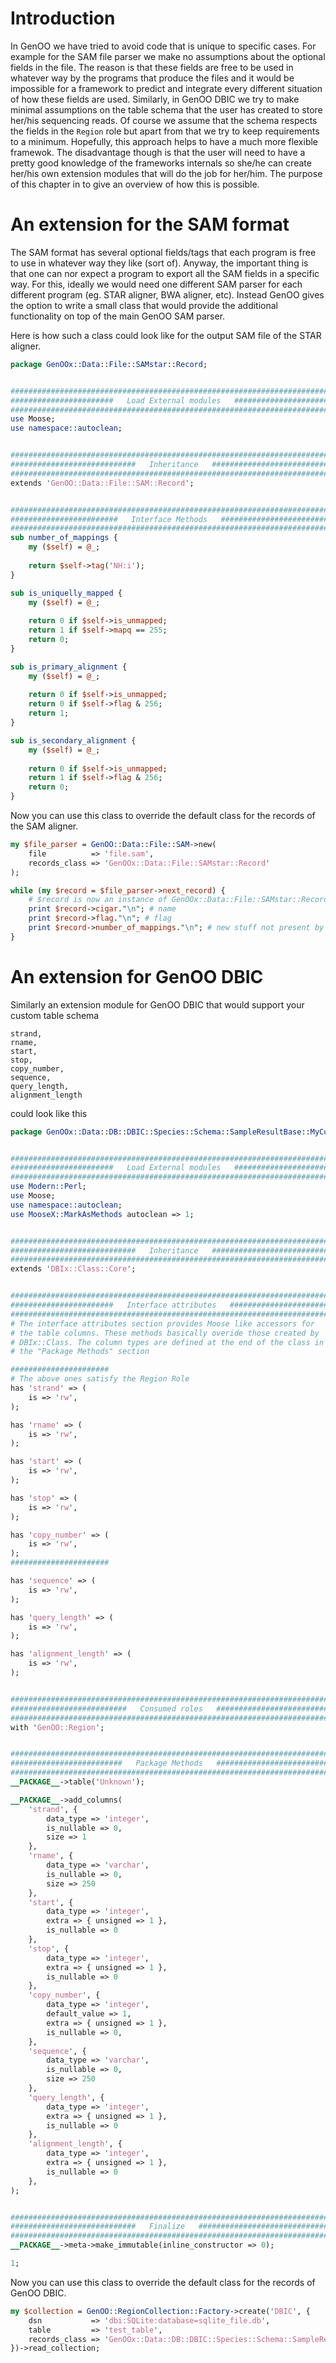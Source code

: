 # Introduction
In GenOO we have tried to avoid code that is unique to specific cases. For example for the SAM file parser we make no assumptions about the optional fields in the file. The reason is that these fields are free to be used in whatever way by the programs that produce the files and it would be impossible for a framework to predict and integrate every different situation of how these fields are used. Similarly, in GenOO DBIC we try to make minimal assumptions on the table schema that the user has created to store her/his sequencing reads. Of course we assume that the schema respects the fields in the `Region` role but apart from that we try to keep requirements to a minimum. Hopefully, this approach helps to have a much more flexible framewok. The disadvantage though is that the user will need to have a pretty good knowledge of the frameworks internals so she/he can create her/his own extension modules that will do the job for her/him. The purpose of this chapter in to give an overview of how this is possible.

# An extension for the SAM format
The SAM format has several optional fields/tags that each program is free to use in whatever way they like (sort of). Anyway, the important thing is that one can nor expect a program to export all the SAM fields in a specific way. For this, ideally we would need one different SAM parser for each different program (eg. STAR aligner, BWA aligner, etc). Instead GenOO gives the option to write a small class that would provide the additional functionality on top of the main GenOO SAM parser.

Here is how such a class could look like for the output SAM file of the STAR aligner.

```perl
package GenOOx::Data::File::SAMstar::Record;


#######################################################################
#######################   Load External modules   #####################
#######################################################################
use Moose;
use namespace::autoclean;


#######################################################################
############################   Inheritance   ##########################
#######################################################################
extends 'GenOO::Data::File::SAM::Record';


#######################################################################
########################   Interface Methods   ########################
#######################################################################
sub number_of_mappings {
	my ($self) = @_;
	
	return $self->tag('NH:i');
}

sub is_uniquelly_mapped {
	my ($self) = @_;
	
	return 0 if $self->is_unmapped;
	return 1 if $self->mapq == 255;
	return 0;
}

sub is_primary_alignment {
	my ($self) = @_;
	
	return 0 if $self->is_unmapped;
	return 0 if $self->flag & 256;
	return 1;
}

sub is_secondary_alignment {
	my ($self) = @_;
	
	return 0 if $self->is_unmapped;
	return 1 if $self->flag & 256;
	return 0;
}
```

Now you can use this class to override the default class for the records of the SAM aligner.
```perl
my $file_parser = GenOO::Data::File::SAM->new(
    file          => 'file.sam',
    records_class => 'GenOOx::Data::File::SAMstar::Record'
);

while (my $record = $file_parser->next_record) {
    # $record is now an instance of GenOOx::Data::File::SAMstar::Record.
    print $record->cigar."\n"; # name
    print $record->flag."\n"; # flag
    print $record->number_of_mappings."\n"; # new stuff not present by default
}
```

# An extension for GenOO DBIC
Similarly an extension module for GenOO DBIC that would support your custom table schema
```
strand,
rname,
start,
stop,
copy_number,
sequence,
query_length,
alignment_length
```

could look like this


```perl
package GenOOx::Data::DB::DBIC::Species::Schema::SampleResultBase::MyCustom;


#######################################################################
#######################   Load External modules   #####################
#######################################################################
use Modern::Perl;
use Moose;
use namespace::autoclean;
use MooseX::MarkAsMethods autoclean => 1;


#######################################################################
############################   Inheritance   ##########################
#######################################################################
extends 'DBIx::Class::Core';


#######################################################################
#######################   Interface attributes   ######################
#######################################################################
# The interface attributes section provides Moose like accessors for
# the table columns. These methods basically overide those created by
# DBIx::Class. The column types are defined at the end of the class in
# the "Package Methods" section

######################
# The above ones satisfy the Region Role
has 'strand' => (
	is => 'rw',
);

has 'rname' => (
	is => 'rw',
);

has 'start' => (
	is => 'rw',
);

has 'stop' => (
	is => 'rw',
);

has 'copy_number' => (
	is => 'rw', 
);
######################

has 'sequence' => (
	is => 'rw',
);

has 'query_length' => (
	is => 'rw',
);

has 'alignment_length' => (
	is => 'rw',
);


#######################################################################
##########################   Consumed roles   #########################
#######################################################################
with 'GenOO::Region';


#######################################################################
#########################   Package Methods   #########################
#######################################################################
__PACKAGE__->table('Unknown');

__PACKAGE__->add_columns(
	'strand', {
		data_type => 'integer',
		is_nullable => 0,
		size => 1
	},
	'rname', {
		data_type => 'varchar',
		is_nullable => 0,
		size => 250
	},
	'start', {
		data_type => 'integer',
		extra => { unsigned => 1 },
		is_nullable => 0
	},
	'stop', {
		data_type => 'integer',
		extra => { unsigned => 1 },
		is_nullable => 0
	},
	'copy_number', {
		data_type => 'integer',
		default_value => 1,
		extra => { unsigned => 1 },
		is_nullable => 0,
	},
	'sequence', {
		data_type => 'varchar',
		is_nullable => 0,
		size => 250
	},
	'query_length', {
		data_type => 'integer',
		extra => { unsigned => 1 },
		is_nullable => 0
	},
	'alignment_length', {
		data_type => 'integer',
		extra => { unsigned => 1 },
		is_nullable => 0
	},
);


#######################################################################
############################   Finalize   #############################
#######################################################################
__PACKAGE__->meta->make_immutable(inline_constructor => 0);

1;

```

Now you can use this class to override the default class for the records of GenOO DBIC.
```perl
my $collection = GenOO::RegionCollection::Factory->create('DBIC', {
    dsn           => 'dbi:SQLite:database=sqlite_file.db',
    table         => 'test_table',
    records_class => 'GenOOx::Data::DB::DBIC::Species::Schema::SampleResultBase::MyCustom',
})->read_collection;
```

